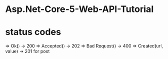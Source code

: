 # Asp.Net-Core-5-Web-API-Tutorial
# status codes
=> Ok() -> 200
=> Accepted() -> 202
=> Bad Request() -> 400
=> Created(url, value) -> 201 for post
